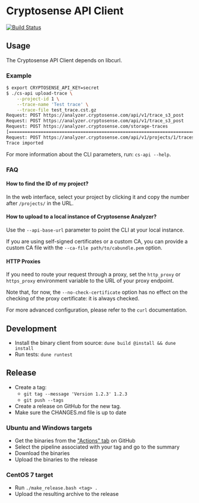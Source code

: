 # Cryptosense API Client

[![Build Status](https://travis-ci.com/cryptosense/api-client.svg?branch=master)](https://travis-ci.com/cryptosense/api-client)

## Usage

The Cryptosense API Client depends on libcurl.

### Example

```bash
$ export CRYPTOSENSE_API_KEY=secret
$ ./cs-api upload-trace \
    --project-id 1 \
    --trace-name 'Test trace' \
    --trace-file test_trace.cst.gz
Request: POST https://analyzer.cryptosense.com/api/v1/trace_s3_post
Request: POST https://analyzer.cryptosense.com/api/v1/trace_s3_post
Request: POST https://analyzer.cryptosense.com/storage-traces
[=====================================================================================] 100.00%
Request: POST https://analyzer.cryptosense.com/api/v1/projects/1/traces
Trace imported
```

For more information about the CLI parameters, run: `cs-api --help`.

### FAQ

#### How to find the ID of my project?

In the web interface, select your project by clicking it and copy the number after
`/projects/` in the URL.

#### How to upload to a local instance of Cryptosense Analyzer?

Use the `--api-base-url` parameter to point the CLI at your local instance.

If you are using self-signed certificates or a custom CA, you can provide a custom CA file
with the `--ca-file path/to/cabundle.pem` option.

#### HTTP Proxies

If you need to route your request through a proxy, set the `http_proxy` or `https_proxy`
environment variable to the URL of your proxy endpoint.

Note that, for now, the `--no-check-certificate` option has no effect on the checking of
the proxy certificate: it is always checked.

For more advanced configuration, please refer to the `curl` documentation.

## Development

* Install the binary client from source: `dune build @install && dune install`
* Run tests: `dune runtest`

## Release

* Create a tag:
  * `git tag --message 'Version 1.2.3' 1.2.3`
  * `git push --tags`
* Create a release on GitHub for the new tag.
* Make sure the CHANGES.md file is up to date

### Ubuntu and Windows targets

* Get the binaries from the ["Actions" tab] on GitHub
* Select the pipeline associated with your tag and go to the summary
* Download the binaries
* Upload the binaries to the release

### CentOS 7 target

* Run `./make_release.bash <tag> .`
* Upload the resulting archive to the release

["Actions" Tab]: https://github.com/cryptosense/api-client/actions

